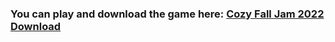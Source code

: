 <div>
  <h3>You can play and download the game here: <a href="https://mynameslex.itch.io/imposter">Cozy Fall Jam 2022 Download</h3>
</div>
